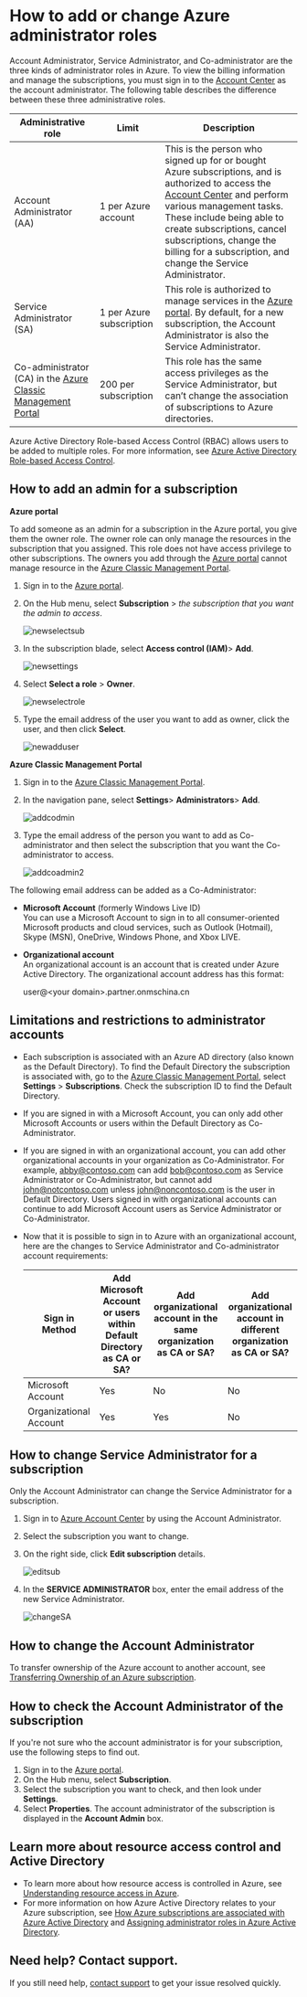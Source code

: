 <properties
	pageTitle="How to add or change Azure administrator roles | Microsoft Docs"
	description="Describes how to add or change Azure Co-Administrator, Service Administrator and Account Administrator"
	services=""
	documentationcenter=""
	author="genlin"
	manager="mbaldwin"
	editor="" />

<tags
	ms.assetid="13a72d76-e043-4212-bcac-a35f4a27ee26"
	ms.service="billing"
	ms.workload="na"
	ms.tgt_pltfrm="na"
	ms.devlang="na"
	ms.topic="article"
	ms.date="12/8/2016"
	ms.author="genli"
	wacn.date=""/>


# How to add or change Azure administrator roles
 Account Administrator, Service Administrator, and Co-administrator are the three kinds of administrator roles in Azure. To view the billing information and manage the subscriptions, you must sign in to the [Account Center](https://account.windowsazure.cn/Home/Index) as the account administrator. The following table describes the difference between these three administrative roles.

| Administrative role | Limit | Description |
| --- | --- | --- |
| Account Administrator (AA) |1 per Azure account |This is the person who signed up for or bought Azure subscriptions, and is authorized to access the [Account Center](https://account.windowsazure.cn/Home/Index) and perform various management tasks. These include being able to create subscriptions, cancel subscriptions, change the billing for a subscription, and change the Service Administrator. |
| Service Administrator (SA) |1 per Azure subscription |This role is authorized to manage services in the [Azure portal](https://portal.azure.cn). By default, for a new subscription, the Account Administrator is also the Service Administrator. |
| Co-administrator (CA) in the [Azure Classic Management Portal](https://manage.windowsazure.cn) |200 per subscription |This role has the same access privileges as the Service Administrator, but can’t change the association of subscriptions to Azure directories. |

Azure Active Directory Role-based Access Control (RBAC) allows users to be added to multiple roles. For more information, see [Azure Active Directory Role-based Access Control](/documentation/articles/role-based-access-control-configure/).


## How to add an admin for a subscription
**Azure portal**

To add someone as an admin for a subscription in the Azure portal, you give them the owner role. The owner role can only manage the resources in the subscription that you assigned. This role does not have access privilege to other subscriptions. The owners you add through the [Azure portal](https://portal.azure.cn) cannot manage resource in the [Azure Classic Management Portal](https://manage.windowsazure.cn). 

1. Sign in to the [Azure portal](https://portal.azure.cn).
2. On the Hub menu, select **Subscription** > *the subscription that you want the admin to access*.

    ![newselectsub](./media/billing-add-change-azure-subscription-administrator/newselectsub.png)
3. In the subscription blade, select **Access control (IAM)**> **Add**.

    ![newsettings](./media/billing-add-change-azure-subscription-administrator/newsettings.png)
4. Select **Select a role** > **Owner**.

    ![newselectrole](./media/billing-add-change-azure-subscription-administrator/newselectrole.png)

5. Type the email address of the user you want to add as owner, click the user, and then click **Select**.

    ![newadduser](./media/billing-add-change-azure-subscription-administrator/newadduser.png)

**Azure Classic Management Portal**

1. Sign in to the [Azure Classic Management Portal](https://manage.windowsazure.cn/).
2. In the navigation pane, select **Settings**> **Administrators**> **Add**. </br>

    ![addcodmin](./media/billing-add-change-azure-subscription-administrator/addcoadmin.png)
3. Type the email address of the person you want to add as Co-administrator and then select the subscription that you want the Co-administrator to access.</br>

    ![addcoadmin2](./media/billing-add-change-azure-subscription-administrator/addcoadmin2.png)</br>

The following email address can be added as a Co-Administrator:

- **Microsoft Account** (formerly Windows Live ID) </br>
  You can use a Microsoft Account to sign in to all consumer-oriented Microsoft products and cloud services, such as Outlook (Hotmail), Skype (MSN), OneDrive, Windows Phone, and Xbox LIVE.
- **Organizational account**</br>
  An organizational account is an account that is created under Azure Active Directory. The organizational account address has this format:
  
    user@&lt;your domain&gt;.partner.onmschina.cn

## Limitations and restrictions to administrator accounts
- Each subscription is associated with an Azure AD directory (also known as the Default Directory). To find the Default Directory the subscription is associated with, go to the [Azure Classic Management Portal](https://manage.windowsazure.cn/), select **Settings** > **Subscriptions**. Check the subscription ID to find the Default Directory.
- If you are signed in with a Microsoft Account, you can only add other Microsoft Accounts or users within the Default Directory as Co-Administrator.
- If you are signed in with an organizational account, you can add other organizational accounts in your organization as Co-Administrator. For example, abby@contoso.com can add bob@contoso.com as Service Administrator or Co-Administrator, but cannot add john@notcontoso.com unless john@noncontoso.com is the user in Default Directory. Users signed in with organizational accounts can continue to add Microsoft Account users as Service Administrator or Co-Administrator.
- Now that it is possible to sign in to Azure with an organizational account, here are the changes to Service Administrator and Co-administrator account requirements:

  | Sign in Method | Add Microsoft Account or users within Default Directory as CA or SA? | Add organizational account in the same organization as CA or SA? | Add organizational account in different organization as CA or SA? |
  | --- | --- | --- | --- |
  |  Microsoft Account |Yes |No |No |
  |  Organizational Account |Yes |Yes |No |

## How to change Service Administrator for a subscription
Only the Account Administrator can change the Service Administrator for a subscription.

1. Sign in to [Azure Account Center](https://account.windowsazure.cn/subscriptions) by using the Account Administrator.
2. Select the subscription you want to change.
3. On the right side, click **Edit subscription** details. </br>

    ![editsub](./media/billing-add-change-azure-subscription-administrator/editsub.png)
4. In the **SERVICE ADMINISTRATOR** box, enter the email address of the new Service Administrator. </br>

    ![changeSA](./media/billing-add-change-azure-subscription-administrator/changeSA.png)

## How to change the Account Administrator
To transfer ownership of the Azure account to another account, see [Transferring Ownership of an Azure subscription](/documentation/articles/billing-subscription-transfer/).

## How to check the Account Administrator of the subscription
If you're not sure who the account administrator is for your subscription, use the following steps to find out.

  1. Sign in to the [Azure portal](https://portal.azure.cn).
  2. On the Hub menu, select **Subscription**.
  3. Select the subscription you want to check, and then look under **Settings**.
  4. Select **Properties**. The account administrator of the subscription is displayed in the **Account Admin** box.  

## Learn more about resource access control and Active Directory
- To learn more about how resource access is controlled in Azure, see [Understanding resource access in Azure](/documentation/articles/active-directory-understanding-resource-access/).
- For more information on how Azure Active Directory relates to your Azure subscription, see [How Azure subscriptions are associated with Azure Active Directory](/documentation/articles/active-directory-how-subscriptions-associated-directory/) and [Assigning administrator roles in Azure Active Directory](/documentation/articles/active-directory-assign-admin-roles/).

## Need help? Contact support.
If you still need help, [contact support](https://portal.azure.cn/?#blade/Microsoft_Azure_Support/HelpAndSupportBlade) to get your issue resolved quickly. 

